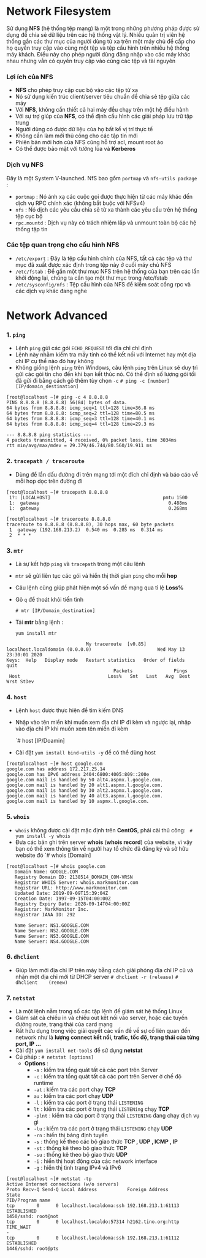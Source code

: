# Network Filesystem
Sử dụng **NFS** (hệ thống tệp mạng) là một trong những phương pháp được sử dụng để chia sẻ dữ liệu trên các hệ thống vật lý. Nhiều quản trị viên hệ thống gắn các thư mục của người dùng từ xa trên một máy chủ để cấp cho họ quyền truy cập vào cùng một tệp và tệp cấu hình trên nhiều hệ thống máy khách. Điều này cho phép người dùng đăng nhập vào các máy khác nhau nhưng vẫn có quyền truy cập vào cùng các tệp và tài nguyên

### Lợi ích của NFS
 * **NFS** cho phép truy cập cục bộ vào các tệp từ xa
 * Nó sử dụng kiến trúc client/server tiêu chuẩn để chia sẻ tệp giữa các máy
 * Với **NFS**, không cần thiết cả hai máy đều chạy trên một hệ điều hành
 * Với sự trợ giúp của **NFS**, có thể định cấu hình các giải pháp lưu trữ tập trung 
 * Người dùng có được dữ liệu của họ bất kể vị trí thực tế
 * Không cần làm mới thủ công cho các tập tin mới
 * Phiên bản mới hơn của NFS cũng hỗ trợ acl, mount root ảo
 * Có thể được bảo mật với tường lủa và **Kerberos**

### Dịch vụ NFS 
Đây là một System V-launched. NfS bao gồm `portmap` và `nfs-utils package` :
 * `portmap` : Nó ánh xạ các cuộc gọi được thực hiện từ các máy khác đến dịch vụ RPC chính xác (không bắt buộc với NFSv4)
 * `nfs` : Nó dịch các yêu cầu chia sẻ từ xa thành các yêu cầu trên hệ thống tệp cục bộ
 * `rpc.mountd` : Dịch vụ này có trách nhiệm lắp và unmount toàn bộ các hệ thống tập tin

### Các tệp quan trọng cho cấu hình NFS
 * `/etc/export` : Đây là tệp cấu hình chính của NFS, tất cả các tệp và thư mục đã xuất được xác định trong tệp này ở cuối máy chủ NFS
 * `/etc/fstab` : Để gắn một thư mục NFS trên hệ thống của bạn trên các lần khởi động lại, chúng ta cần tạo một thư mục trong /etc/fstab
 * `/etc/sysconfig/nfs` : Tệp cấu hình của NFS để kiểm soát cổng rpc và các dịch vụ khác đang nghe

# Network Advanced
### 1. `ping` 
 * Lệnh `ping` gửi các gói `ECHO_REQUEST` tới đỉa chỉ chỉ định
 * Lệnh này nhằm kiểm tra máy tính có thể kết nối với Internet hay một địa chỉ IP cụ thể nào đó hay không
 * Không giống lệnh `ping` trên Windows, câu lệnh `ping` trên Linux sẽ duy trì gửi các gói tin cho đến khi bạn kết thúc nó. Có thể định số lượng gói tối đã gửi đi bằng cách gõ thêm tùy chọn `-c`
  `# ping -c [number] [IP/domain_destination]`

```
[root@localhost ~]# ping -c 4 8.8.8.8
PING 8.8.8.8 (8.8.8.8) 56(84) bytes of data.
64 bytes from 8.8.8.8: icmp_seq=1 ttl=128 time=36.8 ms
64 bytes from 8.8.8.8: icmp_seq=2 ttl=128 time=80.5 ms
64 bytes from 8.8.8.8: icmp_seq=3 ttl=128 time=40.1 ms
64 bytes from 8.8.8.8: icmp_seq=4 ttl=128 time=29.3 ms

--- 8.8.8.8 ping statistics ---
4 packets transmitted, 4 received, 0% packet loss, time 3034ms
rtt min/avg/max/mdev = 29.379/46.744/80.560/19.911 ms
```

### 2. `tracepath / traceroute`
 * Dùng để lần dấu đường đi trên mạng tới một đích chỉ định và báo cáo về mỗi hop dọc trên đường đi 
```
[root@localhost ~]# tracepath 8.8.8.8
 1?: [LOCALHOST]                                         pmtu 1500
 1:  gateway                                               0.488ms
 1:  gateway                                               0.268ms
```

```
[root@localhost ~]# traceroute 8.8.8.8
traceroute to 8.8.8.8 (8.8.8.8), 30 hops max, 60 byte packets
 1  gateway (192.168.213.2)  0.540 ms  0.285 ms  0.314 ms
 2  * * *
```

### 3. `mtr` 
 * Là sự kết hợp `ping` và `tracepath` trong một câu lệnh
 * `mtr` sẽ gửi liên tục các gói và hiển thị thời gian `ping` cho mỗi **hop** 
 * Câu lệnh cũng giúp phát hiện một số vấn đề mạng qua tỉ lệ **Loss%**
 * Gõ `q` để thoát khỏi tiến tình

   `# mtr [IP/Domain_destination]`
 * Tải **mtr** bằng lệnh : 

   `yum install mtr`
```
                             My traceroute  [v0.85]
localhost.localdomain (0.0.0.0)                        Wed May 13 23:30:01 2020
Keys:  Help   Display mode   Restart statistics   Order of fields   quit
                                       Packets               Pings
 Host                                Loss%   Snt   Last   Avg  Best  Wrst StDev
```

### 4. `host`
 * Lệnh `host` được thực hiện để tìm kiếm DNS
 * Nhập vào tên miền khi muốn xem địa chỉ IP đi kèm và ngược lại, nhập vào địa chỉ IP khi muốn xem tên miền đi kèm

   `# host [IP/Doamin]
 * Cài đặt `yum install bind-utils -y` để có thể dùng host
```
[root@localhost ~]# host google.com
google.com has address 172.217.25.14
google.com has IPv6 address 2404:6800:4005:809::200e
google.com mail is handled by 50 alt4.aspmx.l.google.com.
google.com mail is handled by 20 alt1.aspmx.l.google.com.
google.com mail is handled by 30 alt2.aspmx.l.google.com.
google.com mail is handled by 40 alt3.aspmx.l.google.com.
google.com mail is handled by 10 aspmx.l.google.com.
```

### 5. `whois` 
 * `whois` không được cài đặt mặc định trên **CentOS**, phải cài thủ công:
  ` # yum install -y whois`
 * Đưa các bản ghi trên server **whois** (**whois record**) của website, vì vậy bạn có thể xem thông tin về người hay tổ chức đã đăng ký và sở hữu website đó
  `# whois [Domain]
```
[root@localhost ~]# whois google.com
   Domain Name: GOOGLE.COM
   Registry Domain ID: 2138514_DOMAIN_COM-VRSN
   Registrar WHOIS Server: whois.markmonitor.com
   Registrar URL: http://www.markmonitor.com
   Updated Date: 2019-09-09T15:39:04Z
   Creation Date: 1997-09-15T04:00:00Z
   Registry Expiry Date: 2028-09-14T04:00:00Z
   Registrar: MarkMonitor Inc.
   Registrar IANA ID: 292
```

```
   Name Server: NS1.GOOGLE.COM
   Name Server: NS2.GOOGLE.COM
   Name Server: NS3.GOOGLE.COM
   Name Server: NS4.GOOGLE.COM
```

### 6. `dhclient`
 * Giúp làm mới địa chỉ IP trên máy bằng cách giải phóng địa chỉ IP cũ và nhận một địa chỉ mới từ DHCP server
   `# dhclient -r (release)`
   `# dhclient    (renew)`

### 7. `netstat`
 * Là một lệnh nằm trong số các tập lệnh để giám sát hệ thống Linux
 * Giám sát cả chiều in và chiều out kết nối vào server, hoặc các tuyến đường route, trạng thái của card mạng
 * Rất hữu dụng trong việc giải quyết các vấn đề về sự cố liên quan đến network như là **lượng connect kết nối, trafic, tốc độ, trạng thái của từng port, IP ...**
 * Cài đặt `yum install net-tools` để sử dụng **netstat** 
 * Cú pháp :
  `# netstat [options]`
   * **Options** :
     * `-a` : kiểm tra tổng quát tất cả các port trên Server
     * `-c` : kiểm tra tổng quát tất cả các port trên Server ở chế độ runtime
     * `-at` : kiểm tra các port chạy **TCP**
     * `au` : kiểm tra các port chạy **UDP**
     * `-l` : kiểm tra các port ở trạng thái `LISTENING`
     * `lt` : kiểm tra các port ở trạng thái `LISTENing` chạy **TCP**
     * `-plnt` : kiểm tra các port ở trạng thái `LISTENING` đang chạy dịch vụ gì
     * `-lu` : kiểm tra các port ở trạng thái `LISTENING` chạy **UDP**
     * `-rn` : hiển thị bảng định tuyến
     * `-s` : thống kế theo các bộ giao thức **TCP , UDP , ICMP , IP**
     * `-st` : thống kê theo bộ giao thức **TCP** 
     * `-su` : thống kê theo bộ giao thức **UDP**
     * `-i` : hiển thị hoạt động của các network interface
     * `-g` : hiển thị tình trạng IPv4 và IPv6
```
[root@localhost ~]# netstat -tp
Active Internet connections (w/o servers)
Proto Recv-Q Send-Q Local Address           Foreign Address         State                                                                                                                PID/Program name
tcp        0      0 localhost.localdoma:ssh 192.168.213.1:61113     ESTABLISHED                                                                                                          1450/sshd: root@not
tcp        0      0 localhost.localdo:57314 h2162.tino.org:http     TIME_WAIT                                                                                                            -
tcp        0      0 localhost.localdoma:ssh 192.168.213.1:61112     ESTABLISHED                                                                                                          1446/sshd: root@pts
```

 